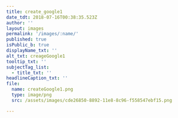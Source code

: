 ```yaml
---
title: create_google1
date_tdt: 2018-07-16T00:38:35.523Z
author: ''
layout: images
permalink: '/images/:name/'
published: true
isPublic_b: true
displayName_txt: ''
alt_txt: creageGoogle1
tooltip_txt: ''
subjectTag_list:
  - title_txt: ''
headlineCaption_txt: ''
file:
  name: createGoogle1.png
  type: image/png
  src: /assets/images/cde26850-8892-11e8-8c96-f558547ebf15.png

---
```


